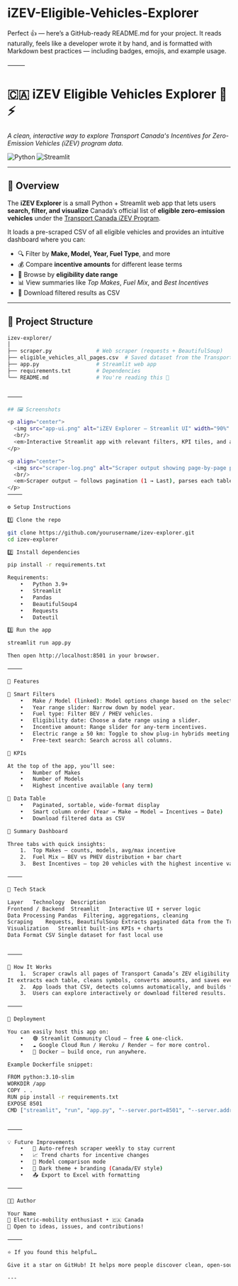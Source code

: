 # iZEV-Eligible-Vehicles-Explorer

Perfect 👍 — here’s a GitHub-ready README.md for your project.
It reads naturally, feels like a developer wrote it by hand, and is formatted with Markdown best practices — including badges, emojis, and example usage.

⸻


# 🇨🇦 iZEV Eligible Vehicles Explorer 🚗⚡  
*A clean, interactive way to explore Transport Canada's Incentives for Zero-Emission Vehicles (iZEV) program data.*

![Python](https://img.shields.io/badge/Python-3.9+-blue.svg)
![Streamlit](https://img.shields.io/badge/Streamlit-1.x-red.svg)

---

## 🧭 Overview

The **iZEV Explorer** is a small Python + Streamlit web app that lets users **search, filter, and visualize** Canada’s official list of **eligible zero-emission vehicles** under the [Transport Canada iZEV Program](https://tc.canada.ca/en/road-transportation/innovative-technologies/zero-emission-vehicles/incentives-zero-emission-vehicles/eligible-vehicles).

It loads a pre-scraped CSV of all eligible vehicles and provides an intuitive dashboard where you can:

- 🔍 Filter by **Make, Model, Year, Fuel Type**, and more  
- 💰 Compare **incentive amounts** for different lease terms  
- 📅 Browse by **eligibility date range**  
- 📊 View summaries like *Top Makes*, *Fuel Mix*, and *Best Incentives*  
- 💾 Download filtered results as CSV  

---

## 🧱 Project Structure

```bash
izev-explorer/
│
├── scraper.py              # Web scraper (requests + BeautifulSoup)
├── eligible_vehicles_all_pages.csv  # Saved dataset from the Transport Canada site
├── app.py                  # Streamlit web app
├── requirements.txt        # Dependencies
└── README.md               # You're reading this 🙂


⸻

## 🖼️ Screenshots

<p align="center">
  <img src="app-ui.png" alt="iZEV Explorer — Streamlit UI" width="90%" />
  <br/>
  <em>Interactive Streamlit app with relevant filters, KPI tiles, and a tidy results table.</em>
</p>

<p align="center">
  <img src="scraper-log.png" alt="Scraper output showing page-by-page parse and total rows" width="90%" />
  <br/>
  <em>Scraper output — follows pagination (1 → Last), parses each table, and saves a consolidated CSV.</em>
</p>
⸻

⚙️ Setup Instructions

1️⃣ Clone the repo

git clone https://github.com/yourusername/izev-explorer.git
cd izev-explorer

2️⃣ Install dependencies

pip install -r requirements.txt

Requirements:
	•	Python 3.9+
	•	Streamlit
	•	Pandas
	•	BeautifulSoup4
	•	Requests
	•	Dateutil

3️⃣ Run the app

streamlit run app.py

Then open http://localhost:8501 in your browser.

⸻

🧮 Features

🔹 Smart Filters
	•	Make / Model (linked): Model options change based on the selected Make.
	•	Year range slider: Narrow down by model year.
	•	Fuel type: Filter BEV / PHEV vehicles.
	•	Eligibility date: Choose a date range using a slider.
	•	Incentive amount: Range slider for any-term incentives.
	•	Electric range ≥ 50 km: Toggle to show plug-in hybrids meeting distance criteria.
	•	Free-text search: Search across all columns.

🔹 KPIs

At the top of the app, you’ll see:
	•	Number of Makes
	•	Number of Models
	•	Highest incentive available (any term)

🔹 Data Table
	•	Paginated, sortable, wide-format display
	•	Smart column order (Year → Make → Model → Incentives → Date)
	•	Download filtered data as CSV

🔹 Summary Dashboard

Three tabs with quick insights:
	1.	Top Makes — counts, models, avg/max incentive
	2.	Fuel Mix — BEV vs PHEV distribution + bar chart
	3.	Best Incentives — top 20 vehicles with the highest incentive values

⸻

🧰 Tech Stack

Layer	Technology	Description
Frontend / Backend	Streamlit	Interactive UI + server logic
Data Processing	Pandas	Filtering, aggregations, cleaning
Scraping	Requests, BeautifulSoup	Extracts paginated data from the Transport Canada site
Visualization	Streamlit built-ins	KPIs + charts
Data Format	CSV	Single dataset for fast local use


⸻

🧠 How It Works
	1.	Scraper crawls all pages of Transport Canada’s ZEV eligibility table.
It extracts each table, cleans symbols, converts amounts, and saves everything to eligible_vehicles_all_pages.csv.
	2.	App loads that CSV, detects columns automatically, and builds filters and charts dynamically.
	3.	Users can explore interactively or download filtered results.

⸻

🚀 Deployment

You can easily host this app on:
	•	🟢 Streamlit Community Cloud — free & one-click.
	•	☁️ Google Cloud Run / Heroku / Render — for more control.
	•	🐳 Docker — build once, run anywhere.

Example Dockerfile snippet:

FROM python:3.10-slim
WORKDIR /app
COPY . .
RUN pip install -r requirements.txt
EXPOSE 8501
CMD ["streamlit", "run", "app.py", "--server.port=8501", "--server.address=0.0.0.0"]


⸻

💡 Future Improvements
	•	🔁 Auto-refresh scraper weekly to stay current
	•	📈 Trend charts for incentive changes
	•	🧮 Model comparison mode
	•	🌙 Dark theme + branding (Canada/EV style)
	•	📤 Export to Excel with formatting

⸻

🧑‍💻 Author

Your Name
🚗 Electric-mobility enthusiast • 🇨🇦 Canada
💬 Open to ideas, issues, and contributions!

⸻

⭐ If you found this helpful…

Give it a star on GitHub! It helps more people discover clean, open-source EV data tools.

---
